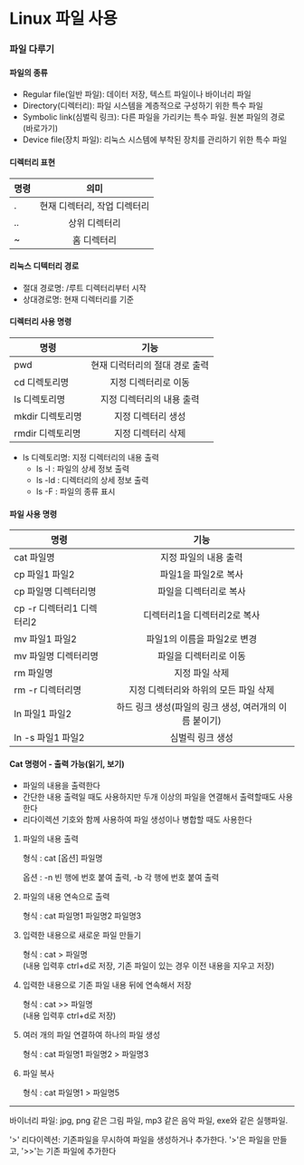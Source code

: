 Linux 파일 사용
======================

### 파일 다루기

#### 파일의 종류
- Regular file(일반 파일): 데이터 저장, 텍스트 파일이나 바이너리 파일
- Directory(디렉터리): 파일 시스템을 계층적으로 구성하기 위한 특수 파일
- Symbolic link(심벌릭 링크): 다른 파일을 가리키는 특수 파일. 원본 파일의 경로(바로가기)
- Device file(장치 파일): 리눅스 시스템에 부착된 장치를 관리하기 위한 특수 파일

#### 디렉터리 표현

|명령|의미|
|-|:-:|
|.|현재 디렉터리, 작업 디렉터리|
|..|상위 디렉터리|
|~|홈 디렉터리|


#### 리눅스 디텍터리 경로
- 절대 경로명: /루트 디렉터리부터 시작
- 상대경로명: 현재 디렉터리를 기준


#### 디렉터리 사용 명령

|명령|기능|
|-|:-:|
|pwd|현재 디럭터리의 절대 경로 출력|
|cd 디렉토리명|지정 디렉터리로 이동|
|ls 디렉토리명|지정 디렉터리의 내용 출력|
|mkdir 디렉토리명|지정 디렉터리 생성|
|rmdir 디렉토리명|지정 디렉터리 삭제|


- ls 디렉토리명: 지정 디렉터리의 내용 출력
   - ls -l : 파일의 상세 정보 출력
   - ls -ld : 디렉터리의 상세 정보 출력
   - ls -F : 파일의 종류 표시

#### 파일 사용 명령

|명령|기능|
|-|:-:|
|cat 파일명|지정 파일의 내용 출력|
|cp 파일1 파일2|파일1을 파일2로 복사|
|cp 파일명 디렉터리명|파일을 디렉터리로 복사|
|cp -r 디렉터리1 디렉터리2|디렉터리1을 디렉터리2로 복사|
|mv 파일1 파일2|파일1의 이름을 파일2로 변경|
|mv 파일명 디렉터리명|파일을 디렉터리로 이동|
|rm 파일명|지정 파일 삭제|
|rm -r 디렉터리명|지정 디렉터리와 하위의 모든 파일 삭제|
|ln 파일1 파일2|하드 링크 생성(파일의 링크 생성, 여러개의 이름 붙이기)|
|ln -s 파일1 파일2|심벌릭 링크 생성|

#### Cat 명령어 - 출력 가능(읽기, 보기)
-  파일의 내용을 출력한다
-  간단한 내용 출력일 때도 사용하지만 두개 이상의 파일을 연결해서 출력할때도 사용한다
-  리다이렉션 기호와 함께 사용하여 파일 생성이나 병합할 때도 사용한다

1. 파일의 내용 출력
   
   형식 : cat [옵션] 파일명  
   
   옵션 : -n  빈 행에 번호 붙여 출력,   -b  각 행에 번호 붙여 출력
   
2. 파일의 내용 연속으로 출력
   
   형식 : cat 파일명1 파일명2 파일명3

3. 입력한 내용으로 새로운 파일 만들기

   형식 : cat > 파일명  
          (내용 입력후 ctrl+d로 저장, 기존 파일이 있는 경우 이전 내용을 지우고 저장)

4. 입력한 내용으로 기존 파일 내용 뒤에 연속해서 저장

   형식 : cat >> 파일명  
          (내용 입력후 ctrl+d로 저장)

5. 여러 개의 파일 연결하여 하나의 파일 생성

   형식 : cat 파일명1 파일명2 > 파일명3

6. 파일 복사

   형식 : cat 파일명1 > 파일명5




---

바이너리 파일: jpg, png 같은 그림 파일, mp3 같은 음악 파일, exe와 같은 실행파일. 

'>' 리다이렉션: 기존파일을 무시하여 파일을 생성하거나 추가한다. '>'은 파일을 만들고, '>>'는 기존 파일에 추가한다
